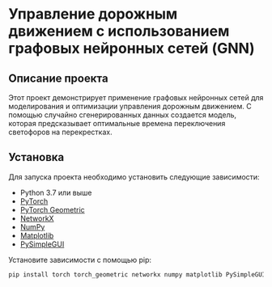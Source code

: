 # Управление дорожным движением с использованием графовых нейронных сетей (GNN)

## Описание проекта

Этот проект демонстрирует применение графовых нейронных сетей для моделирования и оптимизации управления дорожным движением. С помощью случайно сгенерированных данных создается модель, которая предсказывает оптимальные времена переключения светофоров на перекрестках.

## Установка

Для запуска проекта необходимо установить следующие зависимости:

- Python 3.7 или выше
- [PyTorch](https://pytorch.org/get-started/locally/)
- [PyTorch Geometric](https://pytorch-geometric.readthedocs.io/en/latest/notes/installation.html)
- [NetworkX](https://networkx.github.io/)
- [NumPy](https://numpy.org/)
- [Matplotlib](https://matplotlib.org/)
- [PySimpleGUI](https://pysimplegui.readthedocs.io/en/latest/)

Установите зависимости с помощью pip:

```bash
pip install torch torch_geometric networkx numpy matplotlib PySimpleGUI
